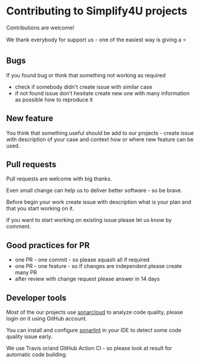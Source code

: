 # Contributing to Simplify4U projects

Contributions are welcome! 
 
We thank everybody for support us - one of the easiest  way is giving a :star: 

## Bugs

If you found bug or think that something not working as required
 - check if somebody didn't create issue with similar case
 - if not found issue don't hesitate create new one with many information as possible how to reproduce it

## New feature

You think that something useful should be add to our projects - create issue with description of your case 
and context how or where new feature can be used.

##  Pull requests

Pull requests are welcome with big thanks.

Even small change can help us to deliver better software - so be brave.

Before begin your work create issue with description what is your plan and that you start working on it.

If you want to start working on existing issue please let us know by comment.
 
## Good practices for PR

 - one PR - one commit - so please squash all if required
 - one PR - one feature - so if changes are independent please create many PR
 - after review with change request please answer in 14 days

## Developer tools

Most of the our projects use [sonarcloud](https://sonarcloud.io/organizations/simplify4u/) 
to analyze code quality, please login on it using GitHub account.

You can install and configure [sonarlint](https://www.sonarlint.org/) in your IDE 
to detect some code quality issue early.

We use Travis or/and GitHub Action CI - so please look at result for automatic code building.
